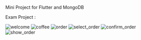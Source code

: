 Mini Project for Flutter and MongoDB

Exam Project : 

![welcome](https://user-images.githubusercontent.com/124706164/220084782-acd5bb7b-3eff-4a7d-8963-78b5c58632c0.png)
![coffee](https://user-images.githubusercontent.com/124706164/220084817-3b61dd5a-c13f-43bb-a4b0-863bb11c20e6.png)
![order](https://user-images.githubusercontent.com/124706164/220084840-8f2a34a7-946b-491e-a17b-9ce1058b4590.png)
![select_order](https://user-images.githubusercontent.com/124706164/220084853-40ba6579-5ccf-4b93-81e7-cee9258c9234.png)
![confirm_order](https://user-images.githubusercontent.com/124706164/220084871-bbcb342d-e727-49f7-9b7d-b22544bb4feb.png)
![show_order](https://user-images.githubusercontent.com/124706164/220084882-bb469745-4466-49c1-9c23-cfa73c055324.png)
